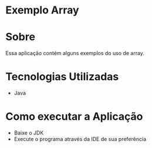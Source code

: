 # Exemplo Array

# Sobre
Essa aplicação contém alguns exemplos do uso de array.

# Tecnologias Utilizadas
* Java

# Como executar a Aplicação
* Baixe o JDK
* Execute o programa através da IDE de sua preferência

